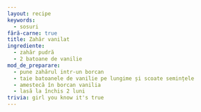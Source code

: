 ```yaml
---
layout: recipe
keywords:
  - sosuri
fără-carne: true
title: Zahăr vanilat
ingrediente:
  - zahăr pudră
  - 2 batoane de vanilie
mod_de_preparare:
  - pune zahărul intr-un borcan
  - taie batoanele de vanilie pe lungime și scoate semințele
  - amestecă în borcan vanilia
  - lasă la închis 2 luni
trivia: girl you know it's true
---
```

